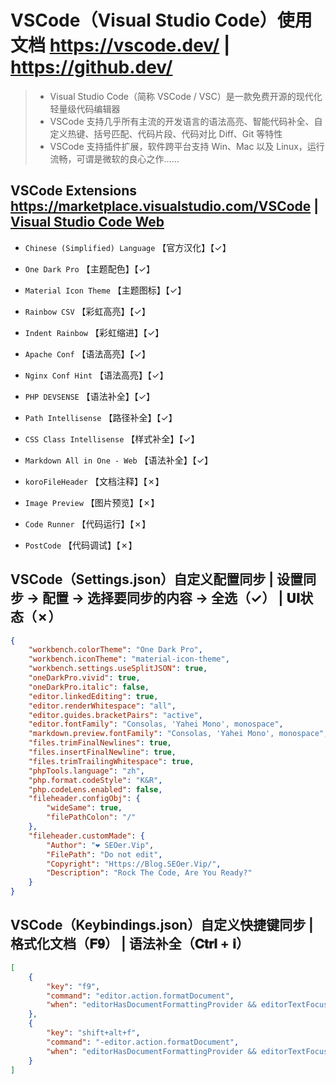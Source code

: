 <!--
 * @Author       : ❤ SEOer.Vip
 * @FilePath     : /VipSEOer/VSCode.md
 * @Copyright    : Https://Blog.SEOer.Vip/
 * @Description  : VSCode（Visual Studio Code）使用文档（VSCode@CodeSpace）
-->

VSCode（Visual Studio Code）使用文档 <https://vscode.dev/> | <https://github.dev/>
===================================================================================================

> - Visual Studio Code（简称 VSCode / VSC）是一款免费开源的现代化轻量级代码编辑器
> - VSCode 支持几乎所有主流的开发语言的语法高亮、智能代码补全、自定义热键、括号匹配、代码片段、代码对比 Diff、Git 等特性
> - VSCode 支持插件扩展，软件跨平台支持 Win、Mac 以及 Linux，运行流畅，可谓是微软的良心之作……

VSCode Extensions <https://marketplace.visualstudio.com/VSCode> | [Visual Studio Code Web](✓)
---------------------------------------------------------------------------------------------------

- `Chinese (Simplified) Language`           【官方汉化】【✓】
- `One Dark Pro`                            【主题配色】【✓】
- `Material Icon Theme`                     【主题图标】【✓】
- `Rainbow CSV`                             【彩虹高亮】【✓】
- `Indent Rainbow`                          【彩虹缩进】【✓】
- `Apache Conf`                             【语法高亮】【✓】
- `Nginx Conf Hint`                         【语法高亮】【✓】
- `PHP DEVSENSE`                            【语法补全】【✓】
- `Path Intellisense`                       【路径补全】【✓】
- `CSS Class Intellisense`                  【样式补全】【✓】
- `Markdown All in One - Web`               【语法补全】【✓】

- `koroFileHeader`                          【文档注释】【✗】
- `Image Preview`                           【图片预览】【✗】
- `Code Runner`                             【代码运行】【✗】
- `PostCode`                                【代码调试】【✗】

VSCode（Settings.json）自定义配置同步 | 设置同步 -> 配置 -> 选择要同步的内容 -> 全选（✓） | 𝐔𝐈状态（✗）
---------------------------------------------------------------------------------------------------

```json
{
    "workbench.colorTheme": "One Dark Pro",
    "workbench.iconTheme": "material-icon-theme",
    "workbench.settings.useSplitJSON": true,
    "oneDarkPro.vivid": true,
    "oneDarkPro.italic": false,
    "editor.linkedEditing": true,
    "editor.renderWhitespace": "all",
    "editor.guides.bracketPairs": "active",
    "editor.fontFamily": "Consolas, 'Yahei Mono', monospace",
    "markdown.preview.fontFamily": "Consolas, 'Yahei Mono', monospace",
    "files.trimFinalNewlines": true,
    "files.insertFinalNewline": true,
    "files.trimTrailingWhitespace": true,
    "phpTools.language": "zh",
    "php.format.codeStyle": "K&R",
    "php.codeLens.enabled": false,
    "fileheader.configObj": {
        "wideSame": true,
        "filePathColon": "/"
    },
    "fileheader.customMade": {
        "Author": "❤ SEOer.Vip",
        "FilePath": "Do not edit",
        "Copyright": "Https://Blog.SEOer.Vip/",
        "Description": "Rock The Code, Are You Ready?"
    }
}
```

VSCode（Keybindings.json）自定义快捷键同步 | 格式化文档（𝐅𝟗） | 语法补全（𝐂𝐭𝐫𝐥 + 𝐢）
---------------------------------------------------------------------------------------------------

```json
[
    {
        "key": "f9",
        "command": "editor.action.formatDocument",
        "when": "editorHasDocumentFormattingProvider && editorTextFocus && !editorReadonly && !inCompositeEditor"
    },
    {
        "key": "shift+alt+f",
        "command": "-editor.action.formatDocument",
        "when": "editorHasDocumentFormattingProvider && editorTextFocus && !editorReadonly && !inCompositeEditor"
    }
]
```
